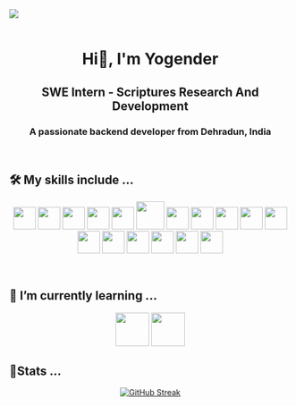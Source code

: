 <div>
<img align="center" src="https://i.imgur.com/4ASafy0.png">
</div>

<br>

<h1 align="center">Hi👋, I'm Yogender </h1>
<h2 align="center">SWE Intern - Scriptures Research And Development </h2>
<h3 align="center">A passionate backend developer from Dehradun, India</h3>
<br/>
<h2> 🛠 My skills include ...</h2>
<p align="center">
  <a>
    <img src="https://cdn.jsdelivr.net/gh/devicons/devicon@latest/icons/c/c-original.svg" height="40" width="40"/>      
  </a>
  <a>
    <img src="https://cdn.jsdelivr.net/gh/devicons/devicon@latest/icons/cplusplus/cplusplus-original.svg" height="40" width="40" />    
  </a>
  <a>
    <img src="https://cdn.jsdelivr.net/gh/devicons/devicon@latest/icons/javascript/javascript-original.svg" height="40" width="40" />      
  </a> 
<a>
    <img src="https://cdn.jsdelivr.net/gh/devicons/devicon@latest/icons/typescript/typescript-original.svg" height="40" width="40" />      
  </a>
  <a>
   <img src="https://cdn.jsdelivr.net/gh/devicons/devicon@latest/icons/react/react-original-wordmark.svg" height="40" width="40"/>     
  </a>
 <a>
   <img src="https://cdn.jsdelivr.net/gh/devicons/devicon@latest/icons/nodejs/nodejs-plain-wordmark.svg" height="50" width="50"/>     
  </a>
 <a>
   <img src="https://cdn.jsdelivr.net/gh/devicons/devicon@latest/icons/tailwindcss/tailwindcss-original.svg" height="40" width="40" />           
  </a>
  <a>
    <img src="https://cdn.jsdelivr.net/gh/devicons/devicon@latest/icons/mongodb/mongodb-plain-wordmark.svg" height="40" width="40"/>
  </a>
 <a>
    <img src="https://cdn.jsdelivr.net/gh/devicons/devicon@latest/icons/postgresql/postgresql-original.svg" height="40" width="40"/>
  </a>
  <a>
    <img src="https://cdn.jsdelivr.net/gh/devicons/devicon@latest/icons/mysql/mysql-original-wordmark.svg" height="40" width="40"/>
  </a>
  <a>
    <img src="https://cdn.jsdelivr.net/gh/devicons/devicon@latest/icons/prisma/prisma-original.svg" height="40" width="40"/>          
  </a>
  <a>
    <img src="https://cdn.jsdelivr.net/gh/devicons/devicon@latest/icons/mongoose/mongoose-original.svg" height="40" width="40"/>          
  </a>
 <a>
    <img src="https://cdn.jsdelivr.net/gh/devicons/devicon@latest/icons/git/git-original.svg" height="40" width="40"/>          
  </a>
 <a>
    <img src="https://cdn.jsdelivr.net/gh/devicons/devicon@latest/icons/postman/postman-original.svg" height="40" width="40"/>          
  </a>
 <a>
    <img src="https://cdn.jsdelivr.net/gh/devicons/devicon@latest/icons/wordpress/wordpress-plain.svg" height="40" width="40"/>      
  </a>
  <a>
    <img src="https://cdn.jsdelivr.net/gh/devicons/devicon@latest/icons/vscode/vscode-original.svg" height="40" width="40"/>      
  </a>
  <a>
    <img src="https://cdn.jsdelivr.net/gh/devicons/devicon@latest/icons/linux/linux-original.svg" height="40" width="40"/>      
  </a>       
</p>
<br/>
<h2>🌱 I’m currently learning ...</h2>
<p align="center">
   <a>
    <img src="https://cdn.jsdelivr.net/gh/devicons/devicon@latest/icons/amazonwebservices/amazonwebservices-plain-wordmark.svg" height="60" width="60"/>     
  </a>   
 <a>
    <img src="https://cdn.jsdelivr.net/gh/devicons/devicon@latest/icons/nextjs/nextjs-original.svg" height="60" width="60"/>    
  </a> 
</p>
<h2>🌱Stats ...</h2>
<p align="center">
<a href="https://git.io/streak-stats"><img src="https://github-readme-streak-stats.herokuapp.com?user=YogenderKala&theme=nightowl&border_radius=20&date_format=j%20M%5B%20Y%5D" alt="GitHub Streak" /></a>
</p>
<!--
**YogenderKala/YogenderKala** is a ✨ _special_ ✨ repository because its `README.md` (this file) appears on your GitHub profile.

Here are some ideas to get you started:

- 🔭 I’m currently working on ...
- 🌱 I’m currently learning ...
- 👯 I’m looking to collaborate on ...
- 🤔 I’m looking for help with ...
- 💬 Ask me about ...
- 📫 How to reach me: ...
- 😄 Pronouns: ...
- ⚡ Fun fact: ...
-->
